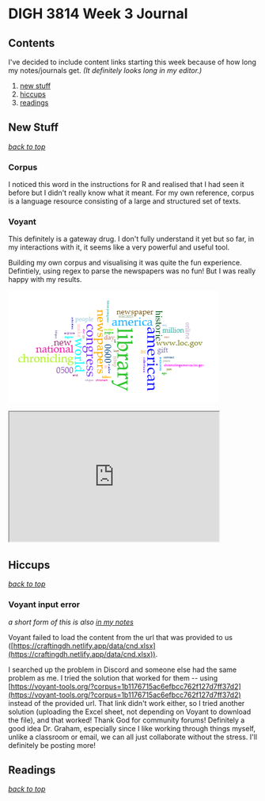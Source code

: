 # DIGH 3814 Week 3 Journal

## Contents

I've decided to include content links starting this week because of how long my notes/journals get. _(It definitely looks long in my editor.)_

1. [new stuff](#new-stuff)
2. [hiccups](#hiccups)
3. [readings](#readings)

## New Stuff

[_back to top_](#contents)

### Corpus

I noticed this word in the instructions for R and realised that I had seen it before but I didn't really know what it meant. For my own reference, corpus is a language resource consisting of a large and structured set of texts.

### Voyant

This definitely is a gateway drug. I don't fully understand it yet but so far, in my interactions with it, it seems like a very powerful and useful tool.

Building my own corpus and visualising it was quite the fun experience. Defintiely, using regex to parse the newspapers was no fun! But I was really happy with my results.

![corpus word cloud](chronicling_america_nigeria/wordcloud.png)

<!--	Exported from Voyant Tools (voyant-tools.org).
The iframe src attribute below uses a relative protocol to better function with both
http and https sites, but if you're embedding this into a local web page (file protocol)
you should add an explicit protocol (https if you're using voyant-tools.org, otherwise
it depends on this server.
Feel free to change the height and width values or other styling below: -->
<iframe style='width: 424px; height: 262px;' src='https://voyant-tools.org/tool/Trends/?stopList=keywords-9cb7e778459466c2b861744ac319e662&query=amp&query=library&query=rsquo&query=american&query=https&mode=document&corpus=0df63c2d9e164dca9a1ca1475d7103a1'></iframe>

## Hiccups

[_back to top_](#contents)

### Voyant input error

_a short form of this is also [in my notes](notes.md#voyant-input-error)_

Voyant failed to load the content from the url that was provided to us ([https://craftingdh.netlify.app/data/cnd.xlsx](https://craftingdh.netlify.app/data/cnd.xlsx)).

I searched up the problem in Discord and someone else had the same problem as me. I tried the solution that worked for them -- using [https://voyant-tools.org/?corpus=1b1176715ac6efbcc762f127d7ff37d2](https://voyant-tools.org/?corpus=1b1176715ac6efbcc762f127d7ff37d2) instead of the provided url. That link didn't work either, so I tried another solution (uploading the Excel sheet, not depending on Voyant to download the file), and that worked! Thank God for community forums! Definitely a good idea Dr. Graham, especially since I like working through things myself, unlike a classroom or email, we can all just collaborate without the stress. I'll definitely be posting more!

## Readings

[_back to top_](#contents)
